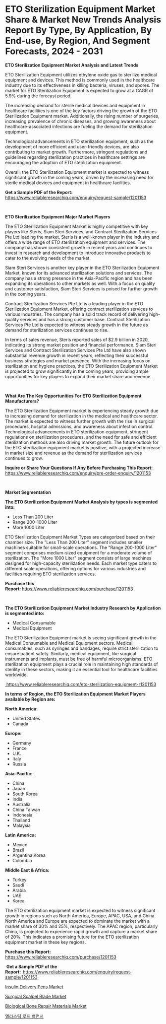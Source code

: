 <p><h1>ETO Sterilization Equipment Market Share & Market New Trends Analysis Report By Type, By Application, By End-use, By Region, And Segment Forecasts, 2024 - 2031</h1></p><p><strong>ETO Sterilization Equipment Market Analysis and Latest Trends</strong></p>
<p><p>ETO Sterilization Equipment utilizes ethylene oxide gas to sterilize medical equipment and devices. This method is commonly used in the healthcare industry due to its effectiveness in killing bacteria, viruses, and spores. The market for ETO Sterilization Equipment is expected to grow at a CAGR of 5.9% during the forecast period. </p><p>The increasing demand for sterile medical devices and equipment in healthcare facilities is one of the key factors driving the growth of the ETO Sterilization Equipment market. Additionally, the rising number of surgeries, increasing prevalence of chronic diseases, and growing awareness about healthcare-associated infections are fueling the demand for sterilization equipment. </p><p>Technological advancements in ETO sterilization equipment, such as the development of more efficient and user-friendly devices, are also contributing to market growth. Furthermore, stringent regulations and guidelines regarding sterilization practices in healthcare settings are encouraging the adoption of ETO sterilization equipment.</p><p>Overall, the ETO Sterilization Equipment market is expected to witness significant growth in the coming years, driven by the increasing need for sterile medical devices and equipment in healthcare facilities.</p></p>
<p><strong>Get a Sample PDF of the Report:&nbsp;</strong> <a href="https://www.reliableresearchiq.com/enquiry/request-sample/1201153">https://www.reliableresearchiq.com/enquiry/request-sample/1201153</a></p>
<p>&nbsp;</p>
<p><strong>ETO Sterilization Equipment Major Market Players</strong></p>
<p><p>The ETO Sterilization Equipment Market is highly competitive with key players like Steris, Siam Steri Services, and Contract Sterilization Services Pte Ltd leading the market. Steris is a well-known player in the industry and offers a wide range of ETO sterilization equipment and services. The company has shown consistent growth in recent years and continues to invest in research and development to introduce innovative products to cater to the evolving needs of the market.</p><p>Siam Steri Services is another key player in the ETO Sterilization Equipment Market, known for its advanced sterilization solutions and services. The company has a strong presence in the Asia-Pacific region and has been expanding its operations to other markets as well. With a focus on quality and customer satisfaction, Siam Steri Services is poised for further growth in the coming years.</p><p>Contract Sterilization Services Pte Ltd is a leading player in the ETO Sterilization Equipment Market, offering contract sterilization services to various industries. The company has a solid track record of delivering high-quality services and has a strong customer base. Contract Sterilization Services Pte Ltd is expected to witness steady growth in the future as demand for sterilization services continues to rise.</p><p>In terms of sales revenue, Steris reported sales of $2.9 billion in 2020, indicating its strong market position and financial performance. Siam Steri Services and Contract Sterilization Services Pte Ltd have also shown substantial revenue growth in recent years, reflecting their successful business strategies and market presence. With the increasing focus on sterilization and hygiene practices, the ETO Sterilization Equipment Market is projected to grow significantly in the coming years, providing ample opportunities for key players to expand their market share and revenue.</p></p>
<p>&nbsp;</p>
<p><strong>What Are The Key Opportunities For ETO Sterilization Equipment Manufacturers?</strong></p>
<p><p>The ETO Sterilization Equipment market is experiencing steady growth due to increasing demand for sterilization in the medical and healthcare sector. The market is expected to witness further growth with the rise in surgical procedures, hospital admissions, and awareness about infection control. Technological advancements in ETO sterilization equipment, stringent regulations on sterilization procedures, and the need for safe and efficient sterilization methods are also driving market growth. The future outlook for the ETO sterilization equipment market is positive, with a projected increase in market size and revenue as the demand for sterilization services continues to grow.</p></p>
<p><strong>Inquire or Share Your Questions If Any Before Purchasing This Report:</strong> <a href="https://www.reliableresearchiq.com/enquiry/pre-order-enquiry/1201153">https://www.reliableresearchiq.com/enquiry/pre-order-enquiry/1201153</a></p>
<p>&nbsp;</p>
<p><strong>Market Segmentation</strong></p>
<p><strong>The ETO Sterilization Equipment Market Analysis by types is segmented into:</strong></p>
<p><ul><li>Less Than 200 Liter</li><li>Range 200-1000 Liter</li><li>More 1000 Liter</li></ul></p>
<p><p>ETO Sterilization Equipment Market Types are categorized based on their chamber size. The "Less Than 200 Liter" segment includes smaller machines suitable for small-scale operations. The "Range 200-1000 Liter" segment comprises medium-sized equipment for a moderate volume of sterilization. The "More 1000 Liter" segment consists of large machines designed for high-capacity sterilization needs. Each market type caters to different scale operations, offering options for various industries and facilities requiring ETO sterilization services.</p></p>
<p><strong>Purchase this Report:&nbsp;</strong><a href="https://www.reliableresearchiq.com/purchase/1201153">https://www.reliableresearchiq.com/purchase/1201153</a></p>
<p>&nbsp;</p>
<p><strong>The ETO Sterilization Equipment Market Industry Research by Application is segmented into:</strong></p>
<p><ul><li>Medical Consumable</li><li>Medical Equipment</li></ul></p>
<p><p>The ETO Sterilization Equipment market is seeing significant growth in the Medical Consumable and Medical Equipment sectors. Medical consumables, such as syringes and bandages, require strict sterilization to ensure patient safety. Similarly, medical equipment, like surgical instruments and implants, must be free of harmful microorganisms. ETO sterilization equipment plays a crucial role in maintaining high standards of sterility in these sectors, making it an essential tool for healthcare facilities worldwide.</p></p>
<p><a href="https://www.reliableresearchiq.com/eto-sterilization-equipment-r1201153">&nbsp;https://www.reliableresearchiq.com/eto-sterilization-equipment-r1201153</a></p>
<p><strong>In terms of Region, the ETO Sterilization Equipment Market Players available by Region are:</strong></p>
<p>
    <p> <strong> North America: </strong>
        <ul>
            <li>United States</li>
            <li>Canada</li>
        </ul>
        </p> 
    <p> <strong> Europe: </strong>
        <ul>
            <li>Germany</li>
            <li>France</li>
            <li>U.K.</li>
            <li>Italy</li>
            <li>Russia</li>
        </ul>
        </p> 
    <p> <strong> Asia-Pacific: </strong>
        <ul>
            <li>China</li>
            <li>Japan</li>
            <li>South Korea</li>
            <li>India</li>
            <li>Australia</li>
            <li>China Taiwan</li>
            <li>Indonesia</li>
            <li>Thailand</li>
            <li>Malaysia</li>
        </ul>
        </p> 
    <p> <strong> Latin America: </strong>
        <ul>
            <li>Mexico</li>
            <li>Brazil</li>
            <li>Argentina Korea</li>
            <li>Colombia</li>
        </ul>
        </p> 
    <p> <strong> Middle East & Africa: </strong>
        <ul>
            <li>Turkey</li>
            <li>Saudi</li>
            <li>Arabia</li>
            <li>UAE</li>
            <li>Korea</li>
        </ul>
    </p>
    </p>
<p><p>The ETO sterilization equipment market is expected to witness significant growth in regions such as North America, Europe, APAC, USA, and China. North America and Europe are expected to dominate the market with a market share of 30% and 25%, respectively. The APAC region, particularly China, is projected to experience rapid growth and capture a market share of 20%. This indicates a promising future for the ETO sterilization equipment market in these key regions.</p></p>
<p><strong>Purchase this Report: </strong><a href="https://www.reliableresearchiq.com/purchase/1201153">https://www.reliableresearchiq.com/purchase/1201153</a></p>
<p>&nbsp;<strong>Get a Sample PDF of the Report:&nbsp;&nbsp;</strong><a href="https://www.reliableresearchiq.com/enquiry/request-sample/1201153">https://www.reliableresearchiq.com/enquiry/request-sample/1201153</a></p>
<p><strong></strong></p>
<p><p><a href="https://github.com/nairnboy/Market-Research-Report-List-1/blob/main/insulin-delivery-pens-market.md">Insulin Delivery Pens Market</a></p><p><a href="https://github.com/mabutironaldo/Market-Research-Report-List-5/blob/main/surgical-scalpel-blade-market.md">Surgical Scalpel Blade Market</a></p><p><a href="https://github.com/evanArnold06/Market-Research-Report-List-1/blob/main/biological-bone-repair-materials-market.md">Biological Bone Repair Materials Market</a></p><p><a href="https://github.com/hxzi07639916/Market-Research-Report-List-3/blob/main/471282074343.md">엘라스틱 로드 밸런서</a></p></p>